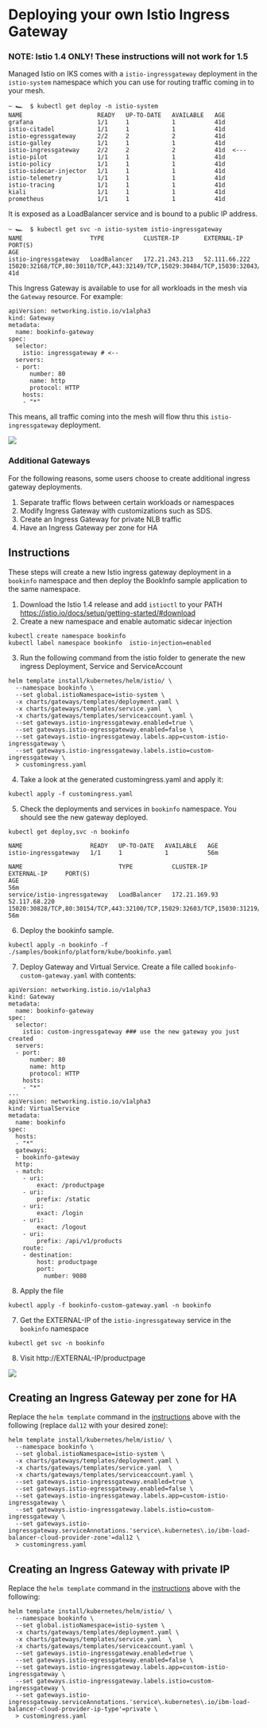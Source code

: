 # Deploying your own Istio Ingress Gateway

### NOTE: Istio 1.4 ONLY! These instructions will not work for 1.5

Managed Istio on IKS comes with a `istio-ingressgateway` deployment in the `istio-system` namespace which you can use for routing traffic coming in to your mesh. 
```
~ 🏎  $ kubectl get deploy -n istio-system
NAME                     READY   UP-TO-DATE   AVAILABLE   AGE
grafana                  1/1     1            1           41d
istio-citadel            1/1     1            1           41d
istio-egressgateway      2/2     2            2           41d
istio-galley             1/1     1            1           41d
istio-ingressgateway     2/2     2            2           41d  <---
istio-pilot              1/1     1            1           41d
istio-policy             1/1     1            1           41d
istio-sidecar-injector   1/1     1            1           41d
istio-telemetry          1/1     1            1           41d
istio-tracing            1/1     1            1           41d
kiali                    1/1     1            1           41d
prometheus               1/1     1            1           41d
```
It is exposed as a LoadBalancer service and is bound to a public IP address.
```
~ 🏎  $ kubectl get svc -n istio-system istio-ingressgateway
NAME                   TYPE           CLUSTER-IP       EXTERNAL-IP     PORT(S)                                                                                                                      AGE
istio-ingressgateway   LoadBalancer   172.21.243.213   52.111.66.222   15020:32168/TCP,80:30110/TCP,443:32149/TCP,15029:30484/TCP,15030:32043/TCP,15031:30774/TCP,15032:30929/TCP,15443:31217/TCP   41d
```
This Ingress Gateway is available to use for all workloads in the mesh via the `Gateway` resource. For example:
```
apiVersion: networking.istio.io/v1alpha3
kind: Gateway
metadata:
  name: bookinfo-gateway
spec:
  selector:
    istio: ingressgateway # <--
  servers:
  - port:
      number: 80
      name: http
      protocol: HTTP
    hosts:
    - "*"
```
This means, all traffic coming into the mesh will flow thru this `istio-ingressgateway` deployment. 

![](images/istioingress-default.png)

### Additional Gateways

For the following reasons, some users choose to create additional ingress gateway deployments. 
1. Separate traffic flows between certain workloads or namespaces
2. Modify Ingress Gateway with customizations such as SDS.
3. Create an Ingress Gateway for private NLB traffic
4. Have an Ingress Gateway per zone for HA


## Instructions
These steps will create a new Istio ingress gateway deployment in a `bookinfo` namespace and then deploy the BookInfo sample application to the same namespace.

1. Download the Istio 1.4 release and add `istioctl` to your PATH https://istio.io/docs/setup/getting-started/#download
2. Create a new namespace and enable automatic sidecar injection
```
kubectl create namespace bookinfo
kubectl label namespace bookinfo  istio-injection=enabled
```
3. Run the following command from the istio folder to generate the new ingress Deployment, Service and ServiceAccount
```
helm template install/kubernetes/helm/istio/ \
  --namespace bookinfo \
  --set global.istioNamespace=istio-system \
  -x charts/gateways/templates/deployment.yaml \
  -x charts/gateways/templates/service.yaml  \
  -x charts/gateways/templates/serviceaccount.yaml \
  --set gateways.istio-ingressgateway.enabled=true \
  --set gateways.istio-egressgateway.enabled=false \
  --set gateways.istio-ingressgateway.labels.app=custom-istio-ingressgateway \
  --set gateways.istio-ingressgateway.labels.istio=custom-ingressgateway \
  > customingress.yaml
```
4. Take a look at the generated customingress.yaml and apply it:
```
kubectl apply -f customingress.yaml
```
5. Check the deployments and services in `bookinfo` namespace. You should see the new gateway deployed. 
```
kubectl get deploy,svc -n bookinfo
```
```
NAME                   READY   UP-TO-DATE   AVAILABLE   AGE
istio-ingressgateway   1/1     1            1           56m

NAME                           TYPE           CLUSTER-IP      EXTERNAL-IP     PORT(S)                                                                                                                      AGE                                                                                                                    56m
service/istio-ingressgateway   LoadBalancer   172.21.169.93   52.117.68.220   15020:30828/TCP,80:30154/TCP,443:32100/TCP,15029:32603/TCP,15030:31219/TCP,15031:30466/TCP,15032:30081/TCP,15443:30068/TCP   56m
```
6. Deploy the bookinfo sample.
```
kubectl apply -n bookinfo -f ./samples/bookinfo/platform/kube/bookinfo.yaml
```
7. Deploy Gateway and Virtual Service. Create a file called `bookinfo-custom-gateway.yaml` with contents:
```
apiVersion: networking.istio.io/v1alpha3
kind: Gateway
metadata:
  name: bookinfo-gateway
spec:
  selector:
    istio: custom-ingressgateway ### use the new gateway you just created
  servers:
  - port:
      number: 80
      name: http
      protocol: HTTP
    hosts:
    - "*"
---
apiVersion: networking.istio.io/v1alpha3
kind: VirtualService
metadata:
  name: bookinfo
spec:
  hosts:
  - "*"
  gateways:
  - bookinfo-gateway
  http:
  - match:
    - uri:
        exact: /productpage
    - uri:
        prefix: /static
    - uri:
        exact: /login
    - uri:
        exact: /logout
    - uri:
        prefix: /api/v1/products
    route:
    - destination:
        host: productpage
        port:
          number: 9080
```
8. Apply the file
```
kubectl apply -f bookinfo-custom-gateway.yaml -n bookinfo
```
7. Get the EXTERNAL-IP of the `istio-ingressgateway` service in the `bookinfo` namespace
```
kubectl get svc -n bookinfo
```
8. Visit http://EXTERNAL-IP/productpage

![](images/istioingress-custom.png)


## Creating an Ingress Gateway per zone for HA


Replace the `helm template` command in the [instructions](#instructions) above with the following (replace `dal12` with your desired zone):
```
helm template install/kubernetes/helm/istio/ \
  --namespace bookinfo \
  --set global.istioNamespace=istio-system \
  -x charts/gateways/templates/deployment.yaml \
  -x charts/gateways/templates/service.yaml  \
  -x charts/gateways/templates/serviceaccount.yaml \
  --set gateways.istio-ingressgateway.enabled=true \
  --set gateways.istio-egressgateway.enabled=false \
  --set gateways.istio-ingressgateway.labels.app=custom-istio-ingressgateway \
  --set gateways.istio-ingressgateway.labels.istio=custom-ingressgateway \
  --set gateways.istio-ingressgateway.serviceAnnotations.'service\.kubernetes\.io/ibm-load-balancer-cloud-provider-zone'=dal12 \
  > customingress.yaml
```

## Creating an Ingress Gateway with private IP

Replace the `helm template` command in the [instructions](#instructions) above with the following:
```
helm template install/kubernetes/helm/istio/ \
  --namespace bookinfo \
  --set global.istioNamespace=istio-system \
  -x charts/gateways/templates/deployment.yaml \
  -x charts/gateways/templates/service.yaml  \
  -x charts/gateways/templates/serviceaccount.yaml \
  --set gateways.istio-ingressgateway.enabled=true \
  --set gateways.istio-egressgateway.enabled=false \
  --set gateways.istio-ingressgateway.labels.app=custom-istio-ingressgateway \
  --set gateways.istio-ingressgateway.labels.istio=custom-ingressgateway \
  --set gateways.istio-ingressgateway.serviceAnnotations.'service\.kubernetes\.io/ibm-load-balancer-cloud-provider-ip-type'=private \
  > customingress.yaml
```
